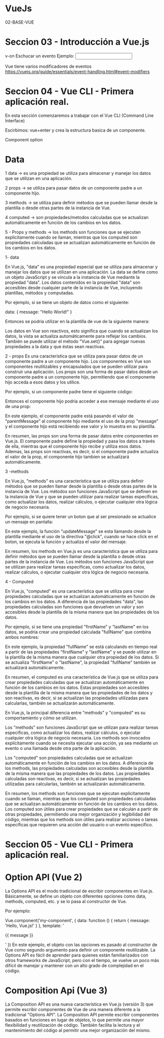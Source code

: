 # VueJs
02-BASE-VUE

# Seccion 03 - Introducción a Vue.js
v-on Eschucar un evento
Ejemplo:
<input type="text" v-model="sms" v-on:keypress="addFrases">


Vue tiene varios modificadores de eventos
https://vuejs.org/guide/essentials/event-handling.html#event-modifiers

# Seccion 04 - Vue CLI - Primera aplicación real.

En esta sección comenzaremos a trabajar con el Vue CLI (Command Line Interface)

Escirbimos: vue+enter y crea la estructura basica de un componente. 

Component option

# Data

1 data -> es una propiedad se utiliza para almacenar y manejar los datos que se utilizan en una aplicación.

2 props -> se utiliza para pasar datos de un componente padre a un componente hijo.

3 methods -> se utiliza para definir métodos que se pueden llamar desde la plantilla o desde otras partes de la instancia de Vue.

4 computed -> son propiedades/metodos calculadas que se actualizan automáticamente en función de los cambios en los datos. 





5 - Props y methods -> los methods son funciones que se ejecutan explicitamente cuando se llaman, mientras que los computed son propiedades calculadas que se actualizan automáticamente en función de los cambios en los datos.

1- data 

En Vue.js, "data" es una propiedad especial que se utiliza para almacenar y manejar los datos que se utilizan en una aplicación. La data se define como un objeto JavaScript y se vincula a la instancia de Vue mediante la propiedad "data". Los datos contenidos en la propiedad "data" son accesibles desde cualquier parte de la instancia de Vue, incluyendo plantillas, métodos y computadas.

Por ejemplo, si se tiene un objeto de datos como el siguiente:

data: {
  message: "Hello World!"
}

Entonces se podria utilizar en la plantilla de vue de la siguiente manera:

<template>
  <div>{{ message }}</div>
</template>
Los datos en Vue son reactivos, esto significa que cuando se actualizan los datos, la vista se actualiza automáticamente para reflejar los cambios. También se puede utilizar el método "Vue.set()" para agregar nuevas propiedades a la data y que éstas sean reactivas.

2 - props
Es una característica que se utiliza para pasar datos de un componente padre a un componente hijo. Los componentes en Vue son componentes reutilizables y encapsulados que se pueden utilizar para construir una aplicación. Los props son una forma de pasar datos desde un componente padre a un componente hijo, permitiendo que el componente hijo acceda a esos datos y los utilice.

Por ejemplo, si un componente padre tiene el siguiente código:

<template>
  <div>
    <child-component v-bind:message="parentMessage"></child-component>
  </div>
</template>

<script>
export default {
  data() {
    return {
      parentMessage: "Hello from parent!"
    }
  },
  components: {
    'child-component': ChildComponent
  }
}
</script>
Entonces el componente hijo podria acceder a ese mensaje mediante el uso de una prop:

<template>
  <div>{{ message }}</div>
</template>

<script>
export default {
  props: ['message'],
}
</script>
En este ejemplo, el componente padre está pasando el valor de "parentMessage" al componente hijo mediante el uso de la prop "message" y el componente hijo está recibiendo ese valor y lo muestra en su plantilla.

En resumen, las props son una forma de pasar datos entre componentes en Vue.js. El componente padre define la propiedad y pasa los datos a través de ella, mientras que el componente hijo recibe y utiliza esos datos. Ademas, las props son reactivas, es decir, si el componente padre actualiza el valor de la prop, el componente hijo tambien se actualizará automáticamente.

3 -methods

En Vue.js, "methods" es una característica que se utiliza para definir métodos que se pueden llamar desde la plantilla o desde otras partes de la instancia de Vue. Los métodos son funciones JavaScript que se definen en la instancia de Vue y que se pueden utilizar para realizar tareas específicas, como actualizar los datos, realizar cálculos, o ejecutar cualquier otra lógica de negocio necesaria.

Por ejemplo, si se quiere tener un boton que al ser presionado se actualice un mensaje en pantalla:

<template>
  <div>
    <button @click="updateMessage">Click me</button>
    <p>{{ message }}</p>
  </div>
</template>

<script>
export default {
  data() {
    return {
      message: "Hello World!"
    }
  },
  methods: {
    updateMessage() {
      this.message = "The message has been updated"
    }
  }
}
</script>
En este ejemplo, la función "updateMessage" se esta llamando desde la plantilla mediante el uso de la directiva "@click", cuando se hace click en el boton, se ejecuta la función y actualiza el valor del mensaje.

En resumen, los methods en Vue.js es una característica que se utiliza para definir métodos que se pueden llamar desde la plantilla o desde otras partes de la instancia de Vue. Los métodos son funciones JavaScript que se utilizan para realizar tareas específicas, como actualizar los datos, realizar cálculos, o ejecutar cualquier otra lógica de negocio necesaria.



4 - Computed

En Vue.js, "computed" es una característica que se utiliza para crear propiedades calculadas que se actualizan automáticamente en función de los cambios en los datos. A diferencia de las propiedades "data", las propiedades calculadas son funciones que devuelven un valor y son accesibles desde la plantilla de la misma manera que las propiedades de los datos.

Por ejemplo, si se tiene una propiedad "firstName" y "lastName" en los datos, se podría crear una propiedad calculada "fullName" que combina ambos nombres:


<template>
  <div>{{ fullName }}</div>
</template>

<script>
export default {
  data() {
    return {
      firstName: "John",
      lastName: "Doe"
    }
  },
  computed: {
    fullName() {
      return `${this.firstName} ${this.lastName}`
    }
  }
}
</script>
En este ejemplo, la propiedad "fullName" se está calculando en tiempo real a partir de las propiedades "firstName" y "lastName" y se puede utilizar en la plantilla de la misma manera que cualquier otra propiedad de los datos. Si se actualiza "firstName" o "lastName", la propiedad "fullName" también se actualizará automáticamente.

En resumen, el computed es una característica de Vue.js que se utiliza para crear propiedades calculadas que se actualizan automáticamente en función de los cambios en los datos. Estas propiedades son accesibles desde la plantilla de la misma manera que las propiedades de los datos y son reactivas, es decir, si se actualizan las propiedades utilizadas para calcularlas, también se actualizarán automáticamente.


En Vue.js, la principal diferencia entre "methods" y "computed" es su comportamiento y cómo se utilizan.

Los "methods" son funciones JavaScript que se utilizan para realizar tareas específicas, como actualizar los datos, realizar cálculos, o ejecutar cualquier otra lógica de negocio necesaria. Los methods son invocados explícitamente cuando se necesita ejecutar una acción, ya sea mediante un evento o una llamada desde otra parte de la aplicación.

Los "computed" son propiedades calculadas que se actualizan automáticamente en función de los cambios en los datos. A diferencia de los methods, las propiedades calculadas son accesibles desde la plantilla de la misma manera que las propiedades de los datos. Las propiedades calculadas son reactivas, es decir, si se actualizan las propiedades utilizadas para calcularlas, también se actualizarán automáticamente.

En resumen, los methods son funciones que se ejecutan explicitamente cuando se llaman, mientras que los computed son propiedades calculadas que se actualizan automáticamente en función de los cambios en los datos. Los computed son útiles para crear propiedades que se calculan a partir de otras propiedades, permitiendo una mejor organización y legibilidad del código, mientras que los methods son útiles para realizar acciones o tareas específicas que requieren una acción del usuario o un evento específico.

# Seccion 05 - Vue CLI - Primera aplicación real.

# Option API (Vue 2)

La Options API es el modo tradicional de escribir componentes en Vue.js. Básicamente, se define un objeto con diferentes opciones como data, methods, computed, etc. y se lo pasa al constructor de Vue.

Por ejemplo:

Vue.component('my-component', {
  data: function () {
    return {
      message: 'Hello, Vue.js!'
    }
  },
  template: '<p>{{ message }}</p>'
})
En este ejemplo, el objeto con las opciones es pasado al constructor de Vue como segundo argumento para definir un componente reutilizable.
La Options API es fácil de aprender para quienes están familiarizados con otros frameworks de JavaScript, pero con el tiempo, se vuelve un poco más difícil de manejar y mantener con un alto grado de complejidad en el código.


# Composition Api (Vue 3)

La Composition API es una nueva característica en Vue.js (versión 3) que permite escribir componentes de Vue de una manera diferente a la tradicional "Options API". La Composition API permite escribir componentes basados en funciones en lugar de objetos, lo que permite una mayor flexibilidad y reutilización de código. También facilita la lectura y el mantenimiento del código al permitir una mejor organización del mismo.